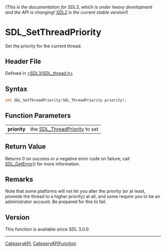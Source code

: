 ###### (This is the documentation for SDL3, which is under heavy development and the API is changing! [SDL2](https://wiki.libsdl.org/SDL2/) is the current stable version!)
# SDL_SetThreadPriority

Set the priority for the current thread.

## Header File

Defined in [<SDL3/SDL_thread.h>](https://github.com/libsdl-org/SDL/blob/main/include/SDL3/SDL_thread.h)

## Syntax

```c
int SDL_SetThreadPriority(SDL_ThreadPriority priority);

```

## Function Parameters

|                  |                                                     |
| ---------------- | --------------------------------------------------- |
| **priority**     | the [SDL_ThreadPriority](SDL_ThreadPriority) to set |

## Return Value

Returns 0 on success or a negative error code on failure; call
[SDL_GetError](SDL_GetError)() for more information.

## Remarks

Note that some platforms will not let you alter the priority (or at least,
promote the thread to a higher priority) at all, and some require you to be
an administrator account. Be prepared for this to fail.

## Version

This function is available since SDL 3.0.0.

----
[CategoryAPI](CategoryAPI), [CategoryAPIFunction](CategoryAPIFunction)

